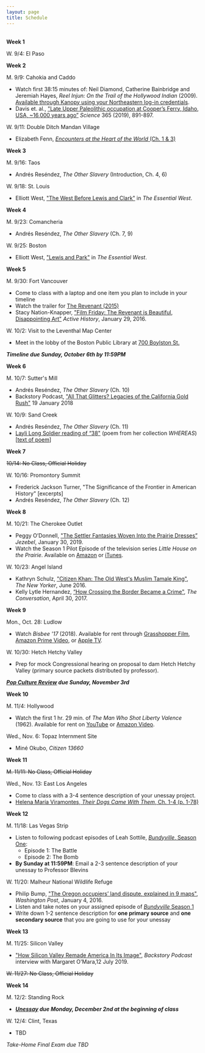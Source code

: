 ```yaml
---
layout: page
title: Schedule
---	
```


<br>**Week 1**

W. 9/4: El Paso

**Week 2**

M. 9/9: Cahokia and Caddo
- Watch first 38:15 minutes of: Neil Diamond, Catherine Bainbridge and Jeremiah Hayes, *Reel Injun: On the Trail of the Hollywood Indian* (2009). [Available through Kanopy using your Northeastern log-in credentials](https://northeastern.kanopy.com/node/114462).
- Davis et. al., ["Late Upper Paleolithic occupation at Cooper’s Ferry, Idaho, USA, ~16,000 years ago”](https://www.dropbox.com/s/i6q17w9jhsnmxn2/DavisEtAl_Late%20Upper%20Paleolithic%20occupation%20at%20Cooper%E2%80%99s%20Ferry%2C%20Idaho%2C%20USA.pdf?dl=0) *Science* 365 (2019), 891-897.

W. 9/11: Double Ditch Mandan Village
- Elizabeth Fenn, [*Encounters at the Heart of the World* (Ch. 1 & 3)](https://www.dropbox.com/s/zk9ai1r79qudtpk/Fenn_EncountersAtTheHeartOfTheWorld_Ch1_Ch3.pdf?dl=0)

**Week 3**

M. 9/16: Taos
- Andrés Reséndez, *The Other Slavery* (Introduction, Ch. 4, 6)

W. 9/18: St. Louis 
- Elliott West, ["The West Before Lewis and Clark"](https://www.dropbox.com/s/3jtvcjm8bhb8b43/West_TheWestBeforeLewisAndClark.pdf?dl=0) in *The Essential West*.

**Week 4**

M. 9/23: Comancheria
- Andrés Reséndez, *The Other Slavery* (Ch. 7, 9)

W. 9/25: Boston
- Elliott West, ["Lewis and Park"](https://www.dropbox.com/s/nnue523r4ng318x/West_LewisAndPark.pdf?dl=0) in *The Essential West*.

**Week 5**

M. 9/30: Fort Vancouver
- Come to class with a laptop and one item you plan to include in your timeline
- Watch the trailer for [The Revenant (2015)](https://www.youtube.com/watch?v=LoebZZ8K5N0)
- Stacy Nation-Knapper, ["Film Friday: The Revenant is Beautiful, Disappointing Art"](http://activehistory.ca/2016/01/the-revenant-is-beautiful-disappointing-art/) *Active History*, January 29, 2016. 

W. 10/2: Visit to the Leventhal Map Center
- Meet in the lobby of the Boston Public Library at [700 Boylston St.](https://goo.gl/maps/TNuQ5jSMtZG5soG36)

***Timeline due Sunday, October 6th by 11:59PM***

**Week 6**

M. 10/7: Sutter's Mill
- Andrés Reséndez, *The Other Slavery* (Ch. 10)
- Backstory Podcast, ["All That Glitters? Legacies of the California Gold Rush"](http://backstoryradio.org/shows/gold-rush/) 19 January 2018

W. 10/9: Sand Creek
- Andrés Reséndez, *The Other Slavery* (Ch. 11)
- [Layli Long Soldier reading of “38"](https://www.youtube.com/watch?v=MoRRBwQbd2E) (poem from her collection *WHEREAS*) [[text of poem](https://onbeing.org/blog/layli-long-soldier-38/)]

**Week 7**

~~10/14: No Class, Official Holiday~~

W. 10/16: Promontory Summit
- Frederick Jackson Turner, "The Significance of the Frontier in American History" [excerpts]
- Andrés Reséndez, *The Other Slavery* (Ch. 12)

**Week 8**

M. 10/21: The Cherokee Outlet
- Peggy O’Donnell, ["The Settler Fantasies Woven Into the Prairie Dresses”](https://pictorial.jezebel.com/the-settler-fantasies-woven-into-the-prairie-dresses-1831746430) *Jezebel*, January 30, 2019.
- Watch the Season 1 Pilot Episode of the television series *Little House on the Prairie*. Available on [Amazon](https://www.amazon.com/Little-House-Prairie-Season-1/dp/B00J8C0TB6) or [iTunes](https://itunes.apple.com/us/tv-season/little-house-on-the-prairie-pilot/id819780847).

W. 10/23: Angel Island
- Kathryn Schulz, ["Citizen Khan: The Old West's Muslim Tamale King"](https://www.newyorker.com/magazine/2016/06/06/zarif-khans-tamales-and-the-muslims-of-sheridan-wyoming), *The New Yorker*, June 2016.
- Kelly Lytle Hernandez, [“How Crossing the Border Became a Crime"](http://theconversation.com/how-crossing-the-us-mexico-border-became-a-crime-74604), *The Conversation*, April 30, 2017. 

**Week 9**

Mon., Oct. 28: Ludlow
- Watch *Bisbee '17* (2018). Available for rent through [Grasshopper Film](http://grasshopperfilm.com/film/bisbee-17/), [Amazon Prime Video](https://www.amazon.com/gp/video/detail/B07GK64ND4/ref=atv_dl_rdr), or [Apple TV](https://tv.apple.com/us/movie/bisbee-17/umc.cmc.4bchf7hi623kk8ytuy6rfdltg). 

W. 10/30: Hetch Hetchy Valley
- Prep for mock Congressional hearing on proposal to dam Hetch Hetchy Valley (primary source packets distributed by professor).

***[Pop Culture Review]({{site.baseurl}}/pop-culture-review) due Sunday, November 3rd***

**Week 10**

M. 11/4: Hollywood
- Watch the first 1 hr. 29 min. of *The Man Who Shot Liberty Valence* (1962). Available for rent on [YouTube](https://www.youtube.com/watch?v=UWV-XAaCIt8) or [Amazon Video](https://www.amazon.com/Man-Who-Shot-Liberty-Valance/dp/B001NEXEEG/).

Wed., Nov. 6: Topaz Internment Site
- Miné Okubo, *Citizen 13660*

**Week 11**

~~M. 11/11: No Class, Official Holiday~~

Wed., Nov. 13: East Los Angeles 
- Come to class with a 3-4 sentence description of your unessay project.
- [Helena María Viramontes, *Their Dogs Came With Them*, Ch. 1-4 (p. 1-78)](https://www.dropbox.com/s/y5duurs0pm6b430/Viramontes_TheirDogsCameWithThem.pdf?dl=0)

**Week 12**

M. 11/18: Las Vegas Strip
- Listen to following podcast episodes of Leah Sottile, [*Bundyville*, Season One](https://longreads.com/bundyville/season-one/): 
  - Episode 1: The Battle
  - Episode 2: The Bomb
- **By Sunday at 11:59PM**: Email a 2-3 sentence description of your unessay to Professor Blevins

W. 11/20: Malheur National Wildlife Refuge
- Philip Bump, ["The Oregon occupiers’ land dispute, explained in 9 maps"](https://www.washingtonpost.com/news/the-fix/wp/2016/01/04/the-oregon-occupiers-complaint-explained-in-9-maps/), *Washington Post*, January 4, 2016.
- Listen and take notes on your assigned episode of [*Bundyville* Season 1](https://longreads.com/bundyville/season-one/)
- Write down 1-2 sentence description for **one primary source** and **one secondary source** that you are going to use for your unessay


**Week 13**

M. 11/25: Silicon Valley
- ["How Silicon Valley Remade America In Its Image"](https://www.backstoryradio.org/shows/how-silicon-valley-remade-america-in-its-image/), *Backstory Podcast* interview with Margaret O'Mara,12 July 2019.

~~W. 11/27: No Class, Official Holiday~~

**Week 14**

M. 12/2: Standing Rock
- ***[Unessay]({{site.baseurl}}/unessay) due Monday, December 2nd at the beginning of class***

W. 12/4: Clint, Texas
- TBD

*Take-Home Final Exam due TBD*